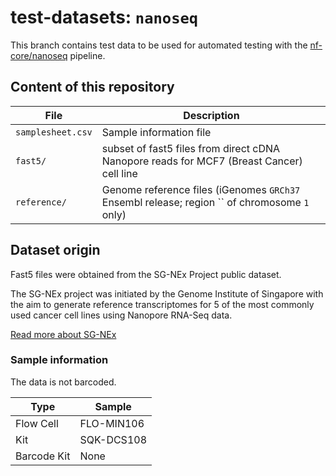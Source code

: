 # test-datasets: `nanoseq`

This branch contains test data to be used for automated testing with the [nf-core/nanoseq](https://github.com/nf-core/nanoseq) pipeline.

## Content of this repository

| File	                | Description	                                                                                  |
|-----------------------|-----------------------------------------------------------------------------------------------|
| `samplesheet.csv`     | Sample information file                                                                       |
| `fast5/`              | subset of fast5 files from direct cDNA Nanopore reads for MCF7 (Breast Cancer) cell line      |
| `reference/`          | Genome reference files (iGenomes `GRCh37` Ensembl release; region `` of chromosome `1` only)  |

## Dataset origin

Fast5 files were obtained from the SG-NEx Project public dataset.

The SG-NEx project was initiated by the Genome Institute of Singapore with the aim to generate reference transcriptomes for 5 of the most commonly used cancer cell lines using Nanopore RNA-Seq data.

[Read more about SG-NEx](https://github.com/GoekeLab/sg-nex-data)

### Sample information

The data is not barcoded.

| Type	                | Sample  	  |
|-----------------------|-------------|
| Flow Cell       	    | FLO-MIN106	|
| Kit	                  | SQK-DCS108	|
| Barcode Kit	          | None    	  |
